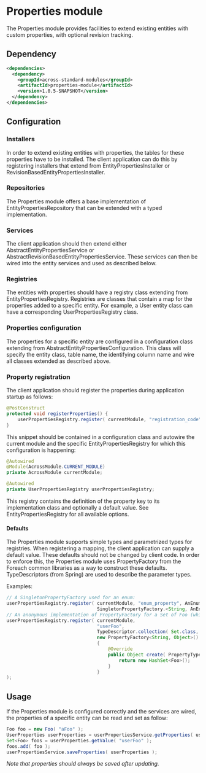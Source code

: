 # Properties module

The Properties module provides facilities to extend existing entities with custom properties, with optional revision tracking.

## Dependency

```xml
<dependencies>
  <dependency>
    <groupId>across-standard-modules</groupId>
    <artifactId>properties-module</artifactId>
    <version>1.0.5-SNAPSHOT</version>
  </dependency>
</dependencies>
```

## Configuration
### Installers
In order to extend existing entities with properties, the tables for these properties have to be installed. 
The client application can do this by registering installers that extend from EntityPropertiesInstaller or RevisionBasedEntityPropertiesInstaller.

### Repositories
The Properties module offers a base implementation of EntityPropertiesRepository that can be extended with a typed implementation.

### Services
The client application should then extend either AbstractEntityPropertiesService or AbstractRevisionBasedEntityPropertiesService. 
These services can then be wired into the entity services and used as described below.

### Registries
The entities with properties should have a registry class extending from EntityPropertiesRegistry.
Registries are classes that contain a map for the properties added to a specific entity. 
For example, a User entity class can have a corresponding UserPropertiesRegistry class.

### Properties configuration
The properties for a specific entity are configured in a configuration class extending from AbstractEntityPropertiesConfiguration.
This class will specify the entity class, table name, the identifying column name and wire all classes extended as described above.

### Property registration
The client application should register the properties during application startup as follows:
```java
@PostConstruct
protected void registerProperties() {
    userPropertiesRegistry.register( currentModule, "registration_code", String.class );
}
```
This snippet should be contained in a configuration class and autowire the current module and the specific EntityPropertiesRegistry for which this configuration is happening:
```java
@Autowired
@Module(AcrossModule.CURRENT_MODULE)
private AcrossModule currentModule;

@Autowired
private UserPropertiesRegistry userPropertiesRegistry;
```

This registry contains the definition of the property key to its implementation class and optionally a default value. 
See EntityPropertiesRegistry for all available options.

#### Defaults
The Properties module supports simple types and parametrized types for registries. When registering a mapping, the client application can supply a default value.
These defaults should not be changed by client code. In order to enforce this, the Properties module uses PropertyFactory from the Foreach common libraries as a way to construct these defaults.
TypeDescriptors (from Spring) are used to describe the parameter types.

Examples:
```java
// A SingletonPropertyFactory used for an enum:
userPropertiesRegistry.register( currentModule, "enum_property", AnEnum.class,
                                 SingletonPropertyFactory.<String, AnEnum>forValue( AnEnum.SOME_VALUE ) );
// An anonymous implementation of PropertyFactory for a Set of Foo (which is an entity):
userPropertiesRegistry.register( currentModule,
                                 "userFoo",
                                 TypeDescriptor.collection( Set.class, TypeDescriptor.valueOf( Foo.class ) ),
                                 new PropertyFactory<String, Object>()
                                 {
                                     @Override
                                     public Object create( PropertyTypeRegistry registry, String propertyKey ) {
                                         return new HashSet<Foo>();
                                     }
                                 }
);
```

## Usage
If the Properties module is configured correctly and the services are wired, the properties of a specific entity can be read and set as follow:
```java
Foo foo = new Foo( "aFoo" );
UserProperties userProperties = userPropertiesService.getProperties( userId );
Set<Foo> foos = userProperties.getValue( "userFoo" );
foos.add( foo );
userPropertiesService.saveProperties( userProperties );
```
_Note that properties should always be saved after updating._